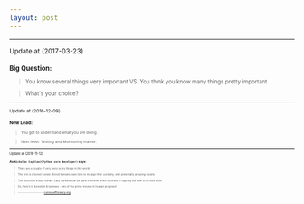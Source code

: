 ```yaml
---
layout: post
---
```


<hr>

<small> Update at (2017-03-23)<small>

### Big Question:

> You know several things very important VS. You think you know many things pretty important

> What's your choice?

<hr>

<small> Update at (2016-12-09)<small>

### New Lead:

> You got to understand what you are doing .

> Next level: Testing and Monitoring master.

<hr>

<small> Update at (2016-11-12)<small>

### As `Nicholas Coghlan(CPython core developer)` says:

> There are a couple of very, very scary things in this world.

> The first is a bored human. Bored humans have time to indulge their curiosity, with potentially amazing results.

> The second is a lazy human. Lazy humans can be quite inventive when it comes to figuring out how to do less work.

> So, here's to boredom & laziness - two of the prime movers in human progress!

> --------------------- [curiousefficiency.org](http://www.curiousefficiency.org/pages/about.html)
